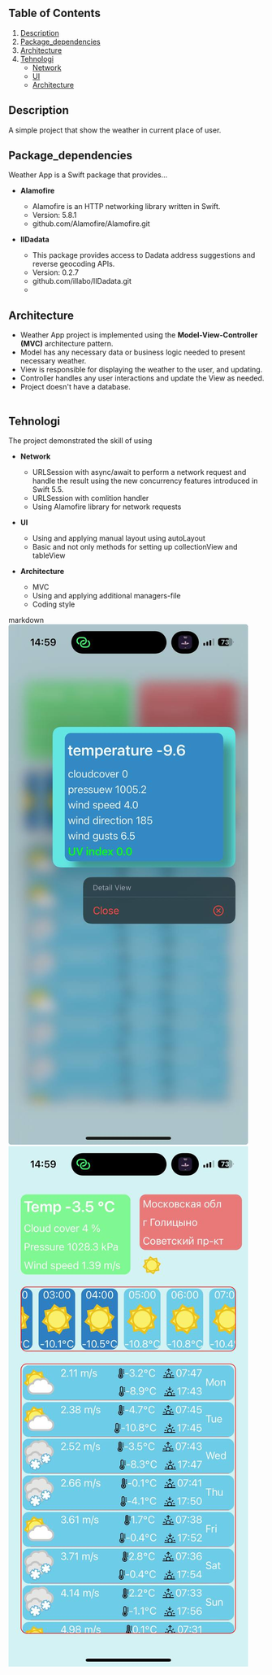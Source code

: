 ## Table of Contents
1. [Description](#description)
2. [Package_dependencies](#package_dependencies)
3. [Architecture](#architecture)
4. [Tehnologi](#tehnologi)
   - [Network](#etwork)
   - [UI](#ui)
   - [Architecture](#architecture)


## Description
<p>A simple project that show the weather in current place of user.</p>

## Package_dependencies

Weather App is a Swift package that provides...

- **Alamofire**
  - Alamofire is an HTTP networking library written in Swift.
  - Version: 5.8.1
  - github.com/Alamofire/Alamofire.git


- **IIDadata**
  - This package provides access to Dadata address suggestions and reverse geocoding APIs.
  - Version: 0.2.7
  - github.com/illabo/IIDadata.git
  - 
## Architecture
* Weather App project is implemented using the <strong>Model-View-Controller (MVC)</strong> architecture pattern.
* Model has any necessary data or business logic needed to present necessary weather.
* View is responsible for displaying the weather to the user, and updating.
* Controller handles any user  interactions and update the View as needed.
* Project doesn't have a database.<br><br>

## Tehnologi

The project demonstrated the skill of using

- **Network**
  -  URLSession with async/await to perform a network request and handle the result using the new concurrency features introduced in Swift 5.5.
  - URLSession with comlition handler
  - Using Alamofire library for network requests

- **UI**
  - Using and applying manual layout using autoLayout
  - Basic and not only methods for setting up collectionView and tableView
 
- **Architecture**
  - MVC
  - Using and applying additional managers-file
  - Сoding style


markdown
![](image/DetailScreen.jpg)
![](image/MainScreen.jpg)




